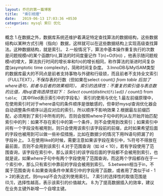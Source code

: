 ```yaml
---
layout: 乔巴的第一篇博客
title:  "索引梳理"
date:   2019-06-13 17:03:36 +0530
categories: mysql 索引 优化
---
```

概念<!--more-->
1.在数据之外，数据库系统还维护着满足特定查找算法的数据结构，这些数据结构以某种方式引用（指向）数据，这样就可以在这些数据结构上实现高级查找算法。这种数据结构，就是索引。<!--more-->
2.一般情况下，算法中基本操作重复执行的次数是问题规模n的某个函数f(n),算法的时间度量记作 T(n)=O(f(n)) ，他表示随问题规模n的增大，算法执行时间的增长率和f(n)的增长相同，称作算法的渐进时间复杂度(asymptotic time complexity)，简称时间复杂度。<!--more-->
3.InnoDB与MyISAM类型的数据库最大的不同点是前者支持事物与外键和行级锁，而且前者不支持全文索引（FULLTEXT），不保存表的行数（但如果在select count(*) from table 后加了where语句，前者与后者的效果相同）。<!--more-->
索引的选择性：不重复的索引值与表总数的比值，用sql查询选择性如下：<!--more-->
Select count(distinct(`filed`)) / count(*) from `table`; （其中filed表示索引中的字段名）<!--more-->
索引的使用与优化<!--more-->
1.最左前缀原理中，在使用索引时对于where语句的条件顺序是很敏感的，但幸好mysql查询优化器会自动调整条件顺序以适应对应的索引，所以顺序不影响效果<!--more-->
2.根据最左前缀匹配，必须用到了索引中所有的列，否则会按照where子句中的列从左开始开始匹配索引中的列：如果不存在索引中的第一个条件，则不会使用到改索引；如果索引中间有一个字段没有被用到，则只会使用该索引该字段前的前缀，此时如果希望后面的字段也被用到可以做一些补偿措施，比如在数据少的情况下用IN语句把漏了的字段补上。<!--more-->
3.在使用like的时候，需要注意如果该字段在索引中，%符号不得放在最前面，否则不会用到该索引<!--more-->
4.对于范围查询（如 id < 10），若有字段使用了范围查询，该字段在索引中，那么该索引的该字段后面的字段都不会被用到索引，也就是说，如果where子句中有两个字段使用了范围查询，而这两个字段都存在于一个索引中，那么只有索引中靠前的字段会被用到索引。<!--more-->
5.between相当于in，不属于范围查询<!--more-->
6.如果查询条件中某索引中的字段用了函数，或者用了类似于id - 1 > 2的表达式，则mysql不会为这列使用索引。<!--more-->
7.索引的选择性的取值范围是(0,1]，选择性越高，表示该索引的价值越大。<!--more-->
8.为了提高数据插入的效率，建议在业务主键外新增一个自增主键。<!--more-->
